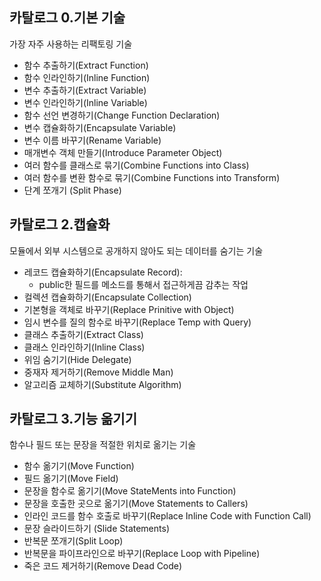 ## 카탈로그 0.기본 기술 
가장 자주 사용하는 리팩토링 기술
* 함수 추출하기(Extract Function)
* 함수 인라인하기(Inline Function)
* 변수 추출하기(Extract Variable)
* 변수 인라인하기(Inline Variable)
* 함수 선언 변경하기(Change Function Declaration)
* 변수 캡슐화하기(Encapsulate Variable)
* 변수 이름 바꾸기(Rename Variable)
* 매개변수 객체 만들기(Introduce Parameter Object)
* 여러 함수를 클래스로 묶기(Combine Functions into Class)
* 여러 함수를 변환 함수로 묶기(Combine Functions into Transform)
* 단계 쪼개기 (Split Phase)

## 카탈로그 2.캡슐화
모듈에서 외부 시스템으로 공개하지 않아도 되는 데이터를 숨기는 기술

* 레코드 캡슐화하기(Encapsulate Record):
  * public한 필드를 메소드를 통해서 접근하게끔 감추는 작업
* 컬렉션 캡슐화하기(Encapsulate Collection)
* 기본형을 객체로 바꾸기(Replace Prinitive with Object)
* 임시 변수를 질의 함수로 바꾸기(Replace Temp with Query)
* 클래스 추출하기(Extract Class)
* 클래스 인라인하기(Inline Class)
* 위임 숨기기(Hide Delegate)
* 중재자 제거하기(Remove Middle Man)
* 알고리즘 교체하기(Substitute Algorithm)

## 카탈로그 3.기능 옮기기
함수나 필드 또는 문장을 적절한 위치로 옮기는 기술
* 함수 옮기기(Move Function)
* 필드 옮기기(Move Field)
* 문장을 함수로 옮기기(Move StateMents into Function)
* 문장을 호출한 곳으로 옮기기(Move Statements to Callers)
* 인라인 코드를 함수 호출로 바꾸기(Replace Inline Code with Function Call)
* 문장 슬라이드하기 (Slide Statements)
* 반복문 쪼개기(Split Loop)
* 반복문을 파이프라인으로 바꾸기(Replace Loop with Pipeline)
* 죽은 코드 제거하기(Remove Dead Code)